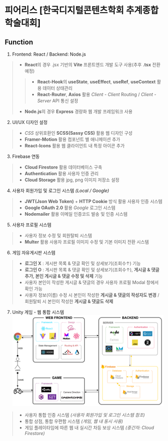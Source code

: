 # 피어리스 [한국디지털콘텐츠학회 추계종합학술대회]

## Function

1. Frontend: React / Backend: Node.js
> - **React**의 경우 .jsx 기반의 **Vite** 프론트엔드 개발 도구 사용(추후 **.tsx** 전환 예정)
>> - **React-Hook**의 **useState**, **useEffect**, **useRef**, **useContext** 활용 데이터 상태관리
>> - **React-Router**, **Axios** 활용 *Client - Client* Routing / *Client - Server* API 통신 설정
> - **Node.js**의 경우 **Express** 경량화 웹 개발 프레임워크 사용

2. UI/UX 디자인 설정
> - *CSS* 상위호환인 **SCSS(Sassy CSS)** 활용 웹 디자인 구성
> - **Framer-Motion** 활용 컴포넌트 별 애니메이션 추가
> - **React-Icons** 활용 웹 클라이언트 내 특정 아이콘 추가

3. Firebase 연동
> - **Cloud Firestore** 활용 데이터베이스 구축
> - **Authentication** 활용 사용자 인증 관리
> - **Cloud Storage** 활용 jpg, png 이미지 저장소 설정

4. 사용자 회원가입 및 로그인 시스템 *(Local / Google)*
> - **JWT(Json Web Token)** + **HTTP Cookie** 방식 활용 사용자 인증 시스템
> - **Google OAuth 2.0** 활용 *Google* 로그인 시스템
> - **Nodemailer** 활용 이메일 인증코드 발송 및 인증 시스템

5. 사용자 프로필 시스템
> - 사용자 정보 수정 및 회원탈퇴 시스템
> - **Multer** 활용 사용자 프로필 이미지 수정 및 기본 이미지 전환 시스템

6. 게임 자유게시판 시스템
> - **로그인 X** : 게시판 목록 & 댓글 확인 및 상세보기(조회수↑) 기능
> - **로그인 O** : 게시판 목록 & 댓글 확인 및 상세보기(조회수↑), **게시글 & 댓글 추가, 본인 게시글 & 댓글 수정 및 삭제** 기능
> - 사용자 본인이 작성한 게시글 & 댓글의 경우 사용자 프로필 Modal 창에서 확인 가능
> - 사용자 정보(이름) 수정 시 본인이 작성한 **게시글 & 댓글의 작성자도 변경** / 회원탈퇴 시 본인이 작성한 **게시글 & 댓글도 삭제**

7. Unity 게임 - 웹 통합 시스템
![게임-웹 아키텍처](https://github.com/C-hyeon/fearless_web/blob/main/Architecture.png)
> - 사용자 통합 인증 시스템 *(사용자 회원가입 및 로그인 시스템 참조)*
> - 통합 상점, 통합 우편함 시스템 *(게임, 웹 내 동시 사용)*
> - 게임 플레이타임에 따른 웹 내 실시간 차등 보상 시스템 *(중간자: Cloud Firestore)*
